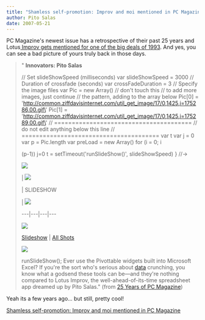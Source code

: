 ```yaml
---
title: "Shamless self-promotion: Improv and moi mentioned in PC Magazine"
author: Pito Salas
date: 2007-05-21
---
```




PC Magazine's newest issue has a retrospective of their past 25 years and
Lotus[ Improv gets mentioned for one of the big deals of
1993](<http://www.pcmag.com/article2/0,1895,2129553,00.asp>). And yes, you can
see a bad picture of yours truly back in those days.

> " **Innovators: Pito Salas**  
>
>
> // Set slideShowSpeed (milliseconds) var slideShowSpeed = 3000 // Duration
> of crossfade (seconds) var crossFadeDuration = 3 // Specify the image files
> var Pic = new Array() // don\'t touch this // to add more images, just
> continue // the pattern, adding to the array below Pic[0] =
> \'http://common.ziffdavisinternet.com/util_get_image/17/0,1425,i=175286,00.gif\'
> Pic[1] =
> \'http://common.ziffdavisinternet.com/util_get_image/17/0,1425,i=175289,00.gif\'
> // ======================================= // do not edit anything below
> this line // ======================================= var t var j = 0 var p =
> Pic.length var preLoad = new Array() for (i = 0; i
>
> (p-1)) j=0 t = setTimeout(\'runSlideShow()\', slideShowSpeed) } //->
>
> ![](https://i0.wp.com/www.pcmag.com/images/pcm_spacer.gif?resize=10%2C1)
>
> | ![](https://i0.wp.com/www.pcmag.com/images/pcm_spacer.gif?resize=2%2C1)
>
> | SLIDESHOW
>
> | ![](https://i0.wp.com/www.pcmag.com/images/pcm_spacer.gif?resize=2%2C1)  
>  
> ---|---|---|---  
>  
>
> [![](https://i0.wp.com/common.ziffdavisinternet.com/util_get_image/17/0,1425,i=175289,00.gif?resize=85%2C85)](<http://www.pcmag.com/slideshow_viewer/0,1205,l=207390&p=1&s=27550&a=207389&po=1&i=1,00.asp?p=y>)  
>  
>
> [Slideshow](<http://www.pcmag.com/slideshow_viewer/0,1205,l=207390&p=1&s=27550&a=207389&po=1&i=1,00.asp?p=y>)
> | [All
> Shots](<http://www.pcmag.com/slideshow/0,1206,l=207390&s=27550&a=207389,00.asp>)  
>  
> ![](https://i0.wp.com/www.pcmag.com/images/pcm_spacer.gif?resize=1%2C10)  
>  
> runSlideShow();  Ever use the Pivottable widgets built into Microsoft Excel?
> If you're the sort who's serious about
> [data](<http://www.pcmag.com/article2/0,1895,2129553,00.asp#>) crunching,
> you know what a godsend these tools can be—and they're nothing compared to
> Lotus Improv, the well-ahead-of-its-time spreadsheet app dreamed up by Pito
> Salas." (from [25 Years of PC
> Magazine](<http://www.pcmag.com/article2/0,1895,2129553,00.asp>))

Yeah its a few years ago… but still, pretty cool!


[Shamless self-promotion: Improv and moi mentioned in PC Magazine](None)
